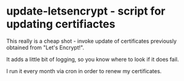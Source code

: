 # update-letsencrypt - script for updating certifiactes

This really is a cheap shot - invoke update of certificates previously obtained
from "Let's Encrypt!".

It adds a little bit of logging, so you know where to look if it does fail.

I run it every month via cron in order to renew my certificates.

